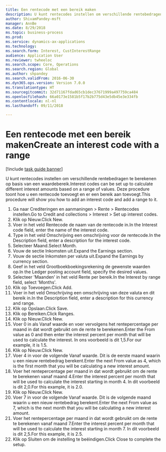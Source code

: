 ```yaml
--- 
title: Een rentecode met een bereik maken
description: U kunt rentecodes instellen om verschillende rentebedragen te berekenen op basis van een waardebereik.
author: ShivamPandey-msft
manager: AnnBe
ms.date: 8/29/2018
ms.topic: business-process
ms.prod: 
ms.service: dynamics-ax-applications
ms.technology: 
ms.search.form: Interest, CustInterestRange
audience: Application User
ms.reviewer: twheeloc
ms.search.scope: Core, Operations
ms.search.region: Global
ms.author: shpandey
ms.search.validFrom: 2016-06-30
ms.dyn365.ops.version: Version 7.0.0
ms.translationtype: HT
ms.sourcegitcommit: 32d71167fdad65cb1dec37671999a497759ca484
ms.openlocfilehash: 66a0173e1581b5f17b2b775d43e5db45e3e334fb
ms.contentlocale: nl-nl
ms.lasthandoff: 09/11/2018

---
```

# <a name="create-an-interest-code-with-a-range"></a><span data-ttu-id="1291e-103">Een rentecode met een bereik maken</span><span class="sxs-lookup"><span data-stu-id="1291e-103">Create an interest code with a range</span></span>

[!include [task guide banner](../../includes/task-guide-banner.md)]

<span data-ttu-id="1291e-104">U kunt rentecodes instellen om verschillende rentebedragen te berekenen op basis van een waardebereik.</span><span class="sxs-lookup"><span data-stu-id="1291e-104">Interest codes can be set up to calculate different interest amounts based on a range of values.</span></span> <span data-ttu-id="1291e-105">Deze procedure toont hoe u een rentecode toevoegt en er een bereik aan toevoegt.</span><span class="sxs-lookup"><span data-stu-id="1291e-105">This procedure will show you how to add an interest code and add a range to it.</span></span>

1. <span data-ttu-id="1291e-106">Ga naar Crediteringen en aanmaningen > Rente > Rentecodes instellen.</span><span class="sxs-lookup"><span data-stu-id="1291e-106">Go to Credit and collections > Interest > Set up interest codes.</span></span>
2. <span data-ttu-id="1291e-107">Klik op Nieuw.</span><span class="sxs-lookup"><span data-stu-id="1291e-107">Click New.</span></span>
3. <span data-ttu-id="1291e-108">Voer in het veld Rentecode de naam van de rentecode in.</span><span class="sxs-lookup"><span data-stu-id="1291e-108">In the Interest code field, enter the name of the interest code.</span></span>
4. <span data-ttu-id="1291e-109">Type in het veld Omschrijving een omschrijving voor de rentecode.</span><span class="sxs-lookup"><span data-stu-id="1291e-109">In the Description field, enter a description for the interest code.</span></span>
5. <span data-ttu-id="1291e-110">Selecteer Maand.</span><span class="sxs-lookup"><span data-stu-id="1291e-110">Select Month.</span></span>
6. <span data-ttu-id="1291e-111">Vouw de sectie Inkomsten uit.</span><span class="sxs-lookup"><span data-stu-id="1291e-111">Expand the Earnings section.</span></span>
7. <span data-ttu-id="1291e-112">Vouw de sectie Inkomsten per valuta uit.</span><span class="sxs-lookup"><span data-stu-id="1291e-112">Expand the Earnings by currency section.</span></span>
8. <span data-ttu-id="1291e-113">Geef in het veld Grootboekboekingsrekening de gewenste waarden op.</span><span class="sxs-lookup"><span data-stu-id="1291e-113">In the Ledger posting account field, specify the desired values.</span></span>
9. <span data-ttu-id="1291e-114">Selecteer 'Maanden' in het veld Rente per bereik.</span><span class="sxs-lookup"><span data-stu-id="1291e-114">In the Interest by range field, select 'Months'.</span></span>
10. <span data-ttu-id="1291e-115">Klik op Toevoegen.</span><span class="sxs-lookup"><span data-stu-id="1291e-115">Click Add.</span></span>
11. <span data-ttu-id="1291e-116">Voer in het veld Omschrijving een omschrijving van deze valuta en dit bereik in.</span><span class="sxs-lookup"><span data-stu-id="1291e-116">In the Description field, enter a description for this currency and range.</span></span>
12. <span data-ttu-id="1291e-117">Klik op Opslaan.</span><span class="sxs-lookup"><span data-stu-id="1291e-117">Click Save.</span></span>
13. <span data-ttu-id="1291e-118">Klik op Bereiken.</span><span class="sxs-lookup"><span data-stu-id="1291e-118">Click Ranges.</span></span>
14. <span data-ttu-id="1291e-119">Klik op Nieuw.</span><span class="sxs-lookup"><span data-stu-id="1291e-119">Click New.</span></span>
15. <span data-ttu-id="1291e-120">Voer 0 in als Vanaf waarde en voer vervolgens het rentepercentage per maand in dat wordt gebruikt om de rente te berekenen.</span><span class="sxs-lookup"><span data-stu-id="1291e-120">Enter the From value as 0 and then enter the interest percent per month that will be used to calculate the interest.</span></span> <span data-ttu-id="1291e-121">In ons voorbeeld is dit 1,5.</span><span class="sxs-lookup"><span data-stu-id="1291e-121">For our example, it is 1.5.</span></span>
16. <span data-ttu-id="1291e-122">Klik op Nieuw.</span><span class="sxs-lookup"><span data-stu-id="1291e-122">Click New.</span></span>
17. <span data-ttu-id="1291e-123">Voer 4 in voor de volgende Vanaf waarde. Dit is de eerste maand waarin u een nieuw rentebedrag berekent.</span><span class="sxs-lookup"><span data-stu-id="1291e-123">Enter the next From value as 4, which is the first month that you will be calculating a new interest amount.</span></span>
18. <span data-ttu-id="1291e-124">Voer het rentepercentage per maand in dat wordt gebruikt om de rente te berekenen vanaf maand 4.</span><span class="sxs-lookup"><span data-stu-id="1291e-124">Enter the interest percent per month that will be used to calculate the interest starting in month 4.</span></span> <span data-ttu-id="1291e-125">In dit voorbeeld is dit 2,0.</span><span class="sxs-lookup"><span data-stu-id="1291e-125">For this example, it is 2.0.</span></span>
19. <span data-ttu-id="1291e-126">Klik op Nieuw.</span><span class="sxs-lookup"><span data-stu-id="1291e-126">Click New.</span></span>
20. <span data-ttu-id="1291e-127">Voer 7 in voor de volgende Vanaf waarde. Dit is de volgende maand waarin u een nieuw rentebedrag berekent.</span><span class="sxs-lookup"><span data-stu-id="1291e-127">Enter the next From value as 7, which is the next month that you will be calculating a new interest amount.</span></span>
21. <span data-ttu-id="1291e-128">Voer het rentepercentage per maand in dat wordt gebruikt om de rente te berekenen vanaf maand 7.</span><span class="sxs-lookup"><span data-stu-id="1291e-128">Enter the interest percent per month that will be used to calculate the interest starting in month 7.</span></span> <span data-ttu-id="1291e-129">In dit voorbeeld is dit 2,5.</span><span class="sxs-lookup"><span data-stu-id="1291e-129">For this example, it is 2.5.</span></span>
22. <span data-ttu-id="1291e-130">Klik op Sluiten om de instelling te beëindigen.</span><span class="sxs-lookup"><span data-stu-id="1291e-130">Click Close to complete the setup.</span></span>


